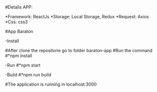 #Details APP:

  *Framework: ReactJs
  *Storage: Local Storage, Redux
  *Request: Axios
  *Css: css3

#App Baraton

-Install

  #After clone the repositorie go to folder baraton-app
  #Run the command 
	#*npm install

-Run 
	#*npm start

-Build
	#*npm run build
    

#The application is running in localhost:3000
